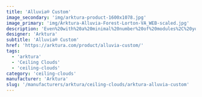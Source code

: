 ```yaml
---
title: 'Alluvia® Custom'
image_secondary: 'img/arktura-product-1600x1078.jpg'
image_primary: 'img/Arktura-Alluvia-Forest-Lorton-VA_WEB-scaled.jpg'
description: 'Even%20with%20a%20minimal%20number%20of%20modules%2C%20you%20can%20generate%20huge%20design%20impact%20using%20Alluvia%AE%20Custom.%20We%20offer%20tailorable%20system%20components%20in%20each%20tile%20so%20that%20Alluvia%AE%20Custom%20fulfills%20your%20design%20goal%2C%20whether%20you%20are%20working%20with%20a%20tall%20atrium%20or%20a%20lower-height%20ceiling.%20The%20end%20products%20come%20equipped%20with%20all%20the%20necessary%20attachments%20and%20mounting%20hardware%2C%20making%20installation%20approachable%20and%20simple.%20Tubes%20are%20easily%20removable%20and%20offer%20the%20opportunity%20to%20integrate%20lighting.'
designer: 'Arktura'
subtitle: 'Alluvia® Custom'
href: 'https://arktura.com/product/alluvia-custom/'
tags:
  - 'arktura'
  - 'Ceiling Clouds'
  - 'ceiling-clouds'
category: 'ceiling-clouds'
manufacturer: 'Arktura'
slug: '/manufacturers/arktura/ceiling-clouds/arktura-alluvia-custom'
---
```

